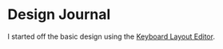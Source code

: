 # Design Journal
I started off the basic design using the [Keyboard Layout Editor](https://www.keyboard-layout-editor.com/). 
